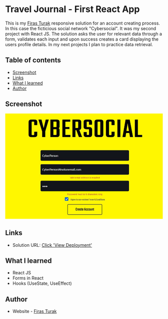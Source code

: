 # Travel Journal - First React App

This is my [Firas Turak](https://www.linkedin.com/in/firasturak/) responsive solution for an account creating process. In this case the ficticious social network "Cybersocial". It was my second project with React JS. The solution asks the user for relevant data through a form, validates each input and upon success creates a card displaying the users profile details. In my next projects I plan to practice data retrieval.

## Table of contents

- [Screenshot](#screenshot)
- [Links](#links)
- [What I learned](#what-i-learned)
- [Author](#author)



## Screenshot

![Solution](./public/solution.jpg)

## Links

- Solution URL: [Click 'View Deployment'](https://github.com/fturak/create-account-form-react/deployments/activity_log?environment=github-pages)

## What I learned
- React JS
- Forms in React
- Hooks (UseState, UseEffect)

## Author

- Website - [Firas Turak](https://www.linkedin.com/in/firasturak/)
